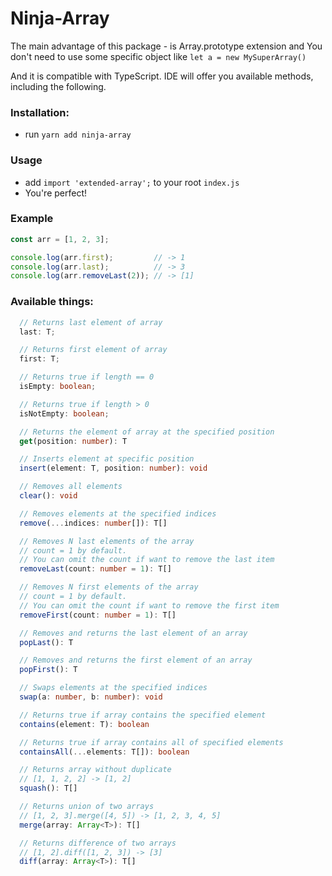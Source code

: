 # Ninja-Array
The main advantage of this package - is Array.prototype extension
and You don't need to use some specific object like `let a = new MySuperArray()`

And it is compatible with TypeScript. IDE will offer you available methods, 
including the following.

### Installation:
- run `yarn add ninja-array`

### Usage
- add `import 'extended-array';` to your root `index.js`
- You're perfect!

### Example
```typescript
const arr = [1, 2, 3];

console.log(arr.first);         // -> 1
console.log(arr.last);          // -> 3
console.log(arr.removeLast(2)); // -> [1]
```

### Available things:
```typescript
  // Returns last element of array
  last: T;

  // Returns first element of array
  first: T;

  // Returns true if length == 0
  isEmpty: boolean;

  // Returns true if length > 0
  isNotEmpty: boolean;

  // Returns the element of array at the specified position
  get(position: number): T

  // Inserts element at specific position
  insert(element: T, position: number): void

  // Removes all elements
  clear(): void

  // Removes elements at the specified indices
  remove(...indices: number[]): T[]

  // Removes N last elements of the array
  // count = 1 by default. 
  // You can omit the count if want to remove the last item
  removeLast(count: number = 1): T[]

  // Removes N first elements of the array
  // count = 1 by default. 
  // You can omit the count if want to remove the first item
  removeFirst(count: number = 1): T[]

  // Removes and returns the last element of an array
  popLast(): T

  // Removes and returns the first element of an array
  popFirst(): T

  // Swaps elements at the specified indices
  swap(a: number, b: number): void

  // Returns true if array contains the specified element
  contains(element: T): boolean

  // Returns true if array contains all of specified elements
  containsAll(...elements: T[]): boolean

  // Returns array without duplicate
  // [1, 1, 2, 2] -> [1, 2]
  squash(): T[]

  // Returns union of two arrays
  // [1, 2, 3].merge([4, 5]) -> [1, 2, 3, 4, 5]
  merge(array: Array<T>): T[]

  // Returns difference of two arrays
  // [1, 2].diff([1, 2, 3]) -> [3]
  diff(array: Array<T>): T[]

```
